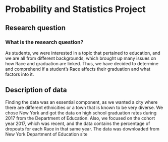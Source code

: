 # Probability and Statistics Project
## Research question
### What is the research question?
As students, we were interested in a topic that pertained to education, and we are all from different backgrounds, which brought up many issues on how Race and graduation are linked. Thus, we have decided to determine and comprehend if a student’s Race affects their graduation and what factors into it.

## Description of data
Finding the data was an essential component, as we wanted a city where there are different ethnicities or a town that is known to be very diverse. We chose New York and got the data on high school graduation rates during 2017 from the Department of Education. Also, we focused on the cohort year 2017, which was recent, and the data contains the percentage of dropouts for each Race in that same year.
The data was downloaded from 
<a> New York Department of Education site </a>
